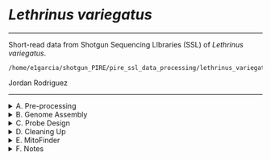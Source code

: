# *Lethrinus variegatus*

---

Short-read data from Shotgun Sequencing LIbraries (SSL) of *Lethrinus variegatus*.

```
/home/e1garcia/shotgun_PIRE/pire_ssl_data_processing/lethrinus_variegatus
```

Jordan Rodriguez

---

<details><summary>A. Pre-processing</summary>

## A. Pre-processing

---

Pre-processing Lva fq files for Shotgun Sequencing Libraries - SSL data

Steps below followed preprocessing protocol on [pire_fq_gz_processing](https://github.com/philippinespire/pire_fq_gz_processing)

### 1. FASTQC: Checking the quality of Lva data
---
I ran Fastqc and Multiqc simultneously using the [Multi_FASTQC.sh](https://github.com/philippinespire/pire_fq_gz_processing/blob/main/Multi_FASTQC.sh) script. This ran for ~1hr.

```bash
Done on User@wahab.hpc.odu.edu
cd /home/e1garcia/shotgun_PIRE/pire_ssl_data_processing/lethrinus_variegatus
sbatch ../pire_fq_gz_processing/Multi_FASTQC.sh "fq.gz" "/home/e1garcia/shotgun_PIRE/pire_ssl_data_processing/lethrinus_varigatus/fq_raw_shotgun"  
```

Files output to and results reported in multiqc_report_fq.gz.html in Multi_FASTQC dir

---

### 2. First Trim: FastP
---
I ran [runFASTP_1st_trim.sbatch](https://github.com/philippinespire/pire_fq_gz_processing/blob/main/runFASTP_1st_trim.sbatch) using the following code:

```bash
Done on User@wahab.hpc.odu.edu
cd /home/e1garcia/shotgun_PIRE/pire_ssl_data_processing/lethrinus_variegatus
sbatch ../pire_fq_gz_processing/runFASTP_1st_trim.sbatch fq_raw_shotgun fq_fp1
```
---

### 3. Remove Duplicates: Clumpify
---
I ran [runCLUMPIFY_r1r2_array.bash](https://github.com/philippinespire/pire_fq_gz_processing/blob/main/runCLUMPIFY_r1r2_array.bash) using the following code:

```bash
Done on User@wahab.hpc.odu.edu
cd /home/e1garcia/shotgun_PIRE/pire_ssl_data_processing/lethrinus_variegatus
bash ../pire_fq_gz_processing/runCLUMPIFY_r1r2_array.bash fq_fp1 fq_fp1_clmp /scratch/j1rodrig 12 
```

Files and results output to fq_fp1_clmparray_fp2

---

### 4. Second Trim: FastP2 
---
I ran [runFASTP_2_ssl.sbatch](https://github.com/philippinespire/pire_fq_gz_processing/blob/main/runFASTP_2_ssl.sbatch) using the following code:

```bash
Done on User@wahab.hpc.odu.edu
cd /home/e1garcia/shotgun_PIRE/pire_ssl_data_processing/lethrinus_variegatus
sbatch ../pire_fq_gz_processing/runFASTP_2.sbatch fq_fp1_clmp fq_fp1_clmp_fp2
```

Files and results output to fq_fp1_clmp_fp2

FastP2 was then run a second time, trimming the first 15 bp. I used the following code:

```bash
Done on User@wahab.hpc.odu.edu
cd /home/e1garcia/shotgun_PIRE/pire_ssl_data_processing/lethrinus_variegatus
sbatch ../pire_fq_gz_processing/runFASTP_2.sbatch fq_fp1_clmp fq_fp1_clmp_fp2b 15
```

Files and results output to fq_fp1_clmp_fp2b

---

### 5. Decontaminate Files: FastQScreen 
---

*Note: runFQSCRN_6.bash was executed for both f2p (untrimmed) and f2pb(trimmed) data 

I ran [runFQSCRN_6.bash](https://github.com/philippinespire/pire_fq_gz_processing/blob/main/runFQSCRN_6.bash) using the following code:

f2p:
```bash
Done on User@wahab.hpc.odu.edu
cd /home/e1garcia/shotgun_PIRE/pire_ssl_data_processing/lethrinus_variegatus
bash ../pire_fq_gz_processing/runFQSCRN_6.bash fq_fp1_clmp_fp2 fq_fp1_clmp_fp2_fqscrn 12
```
*Note: the number of nodes running simultaneously should not exceed that number of fq.gz files. For Lva, there is a total of 6 fq.gz files, so I ran this on 6 nodes.

f2pb:
```bash
Done on User@wahab.hpc.odu.edu
cd /home/e1garcia/shotgun_PIRE/pire_ssl_data_processing/lethrinus_variegatus
bash ../pire_fq_gz_processing/runFQSCRN_6.bash fq_fp1_clmp_fp2b fq_fp1_clmp_fp2b_fqscrn 12
```

Files output to fq_fp1_clmparray_fp2b_fqscrn for trimmed and fq_fp1_clmparray_fp2_fqscrn for untrimmed

---

### 6. Repair Files
---

I ran `runREPAIR.sbatch` in [pire_fq_gz_processing](https://github.com/philippinespire/pire_fq_gz_processing) 

```bash
Done on User@wahab.hpc.odu.edu
cd /home/e1garcia/shotgun_PIRE/pire_ssl_data_processing/lethrinus_variegatus
sbatch ../pire_fq_gz_processing/runREPAIR.sbatch fq_fp1_clmp_fp2_fqscrn fq_fp1_clmp_fp2_fqscrn_repaired
```
Files output to fq_fp1_clmparray_fp2b_fqscrn_repaired for trimmed and fq_fp1_clmparray_fp2_fqscrn_repaired for untrimmed 

---

</p>
</details>

<details><summary>B. Genome Assembly</summary>

## B. Genome Assembly

---

Steps below followed genome assembly protocol on [pire_ssl_data_processing](https://github.com/philippinespire/pire_ssl_data_processing)

---

### 1. Genome properties

I used [genomesize.com](https://www.genomesize.com/) to find the genome size of Lethrinus genus. 

I executed runJellyfish.sbatch using the decontaminated files. 

runJellyfish.sbatch in https://github.com/philippinespire/pire_fq_gz_processing was run on trimmed files first and then untrimmed files

Files output to fq_fp1_clmp_fp2b_fqscrn_rprd_jfsh and fq_fp1_clmp_fp2_fqscrn_rprd_jfsh respectively

Genome stats for Lva from Jellyfish/GenomeScope v1.0 and v2.0, k=21 for both versions:

| version    |stat    |min    |max |
| ------  |------ |------ |------|
| 1  |Heterozygosity  |0.596741%       |0.609334% | 
| 2  |Heterozygosity  |0.62143%       |0.635333% |
| 1  |Genome Haploid Length   |867,877,709 bp |869,278,859 bp |
| 2  |Genome Haploid Length   |899,850,172 bp |900,696,415 bp |
| 1  |Model Fit       |93.9719%       |94.8156% |
| 2  |Model Fit       |88.2079%      |95.4316% |

Links to reports:
[GenomeScopev1.0](http://qb.cshl.edu/genomescope/analysis.php?code=yxsG2k3Q7PEZzj0M1YdO)
[GenomeScopev2.0](http://qb.cshl.edu/genomescope/genomescope2.0/analysis.php?code=mnBW14oWFT18lpGP8HSx)

I chose GenomeScope v2.0 due to the higher model fit percentage. Genome size estimate can be rounded to 901,000,000bp.

---

### 2. Genome Size (1n bp)

Jellyfish genome size 1n: 901000000

C-value from genomesize.com 1n: 1.11-1.44 (for Lethrinus microdon - Lethrinus xanthochilus)

GenBank chromosome-scale genome size 1n: not_found

Genome size from other sources 1n: not_found

Sources: 
1. Hardie, D.C. and P.D.N. Hebert (2004). Genome-size evolution in fishes. Canadian Journal of Fisheries and Aquatic Sciences 61: 1636-1646. (from genomesize.com)
2. Hartley, S.E. (1990). Variation in cellular DNA content in Arctic charr, Salvelinus alpinus (L.). Journal of Fish Biology 37: 189-190. (from genomesize.com)

---

### 3. Assembling the Genome with SPAdes

```bash
Done on User@turing.hpc.odu.edu
sbatch /home/j1rodrig/pire_ssl_data_processing/scripts/runSPADEShimem_R1R2_noisolate.sbatch "j1rodrig" "Lva" "1" "decontam" "901000000" "/home/e1garcia/shotgun_PIRE/pire_ssl_data_processing/lethrinus_variegatus" "fq_fp1_clmp_fp2b_fqscrn_repaired"
```

### 4. Reviewing Info on Assembly Quality from Quast Output

For each assembly, I viewed the quast results in `quast_results` and noted the following information: 

- No. of contigs,
- Largest contig, 
- Total Length,
- N50,
- L50, 
- N's per 100kbp.
 
I calculated % Genome size completeness by dividing the total length by the estimated reference length (found in the quast report) and then multiplying by 100. You will need this information to complete the table below.

```bash
done on User@turing.hpc.odu.edu
cat quast-reports/quast-report_contigs_Lva_spades_Lva-CPnd-B_decontam_R1R2_21-99_isolateoff-covoff.tsv | column -ts $'\t' | less -S
```

### 5. Running BUSCO 

I executed the [runBUSCO.sh](https://github.com/philippinespire/pire_ssl_data_processing/blob/main/scripts/runBUSCO.sh) script on the `contigs` and `scaffolds` files for each assembly.

```bash 
# Done on user@wahab.hpc.odu.edu
#runBUSCO.sh <species dir> <SPAdes dir> <contigs | scaffolds>
# do not use trailing / in paths. Example using contigs:
sbatch ../scripts/runBUSCO.sh "/home/e1garcia/shotgun_PIRE/pire_ssl_data_processing/lethrinus_variegatus" "SPAdes_Lva-CPnd-B_decontam_R1R2_noIsolate" "contigs"
```
Repeat the comand using scaffolds.

Repeat both commands for each SPAdes dir. 

`runBUSCO.sh` will generate a new dir per run. Look for the `short_summary.txt` file and note the percentage of `Complete and single-copy BUSCOs (S)` genes. You will need this to complete the table below. 

Using the data from above, I made this table:

| Species    |Library    |DataType    |SCAFIG    |covcutoff    |genome scope v.    |No. of contigs    |Largest contig    |Total length    |% Genome size completeness    |N50    |L50    |Ns per 100 kbp    |BUSCO single copy |
|------  |------  |------ |------ |------ |------  |------ |------ |------ |------ |------  |------ |------ |------ |
|Lva  |Lva-CPnd-B  |decontam       |contigs       |off       |2       |81782  |205109       |842406872       |57.7%       |13481       |18196       |0       |93.5% |
|Lva  |Lva-CPnd-C  |decontam       |contigs       |off       |2       |71611  |166815       |880930890       |%       |16921       |15664       |0       |97.8% |
|Lva  |Lva-CPnd  |decontam       |contigs       |off       |2       |79048  |140523       |862567727       |63.0%       |14385       |18050       |0   |95.7% |
|Lva  |allLibs  |decontam       |contigs       |off       |2       |84469  |183959       |831737405       |55.0%       |12642       |19055       |0   |92.3% |
|Lva  |Lva-CPnd-B  |decontam       |scaffolds       |off       |2       |53255  |243289       |893236349       |73.1%       |25591       |10131       |536.62   |99.1% |
|Lva  |Lva-CPnd-C  |decontam       |scaffolds       |off       |2       |58626  |200252       |899066362       |73.4%       |22598      |11820       |169.71   |99.8% |
|Lva  |Lva-CPnd  |decontam       |scaffolds       |off       |2       |66925  |171724       |884881423       |68.0%       |18509      |14293       |185.93   |98.2% |
|Lva  |allLibs  |decontam       |scaffolds       |off       |2       |50571  |257232       |892987832       |73.5%       |27568      |9390       |648.17   |99.1% |

*note: For Quast, only report the row for the actual assembly (i.e. report "scaffolds" not "scaffolds_broken". 
*note: For BUSCO, only report the "Complete and single-copy BUSCOs (S)"

### 6. Determining the best assembly 

I referenced the metric importance table in the `pire_ssl_data_processing` repo to determine the best assembly for Lva.

*note: if you are still undecided on which is the best assembly, post the best candidates on the species slack channel and ask for opinions

Current step: I am trying to get BUSCO to run for Lva-CPnd-C on the contigs, then I will determine best assembly :)

091322 - Brendan Reid taking over for probe development. Note - it looks like single-copy BUSCO and genome size completeness were switched in the above table - revise later. Based on BUSCO and QUAST allLibs is the best decontam assembly - will use this for probe development.

---

</p>
</details>

<details><summary>C. Probe Design</summary>

## C. Probe Design

### 1. Identifying regions for probe development

Original attempt failed - had to modify the sbatch scripts to work properly with Augustus config file in Eric's directory. Working now!

Making directory for probe design in lethrinus_variegatus and copying scripts/best assembly.

```
mkdir probe_design
cp ../scripts/WGprobe_annotation.sb probe_design
cp ../scripts/WGprobe_bedcreation.sb probe_design
cp SPAdes_allLibs_decontam_R1R2_noIsolate/scaffolds.fasta probe_design
```

Move to probe design directory and rename assembly.

```
cd probe_design
mv scaffolds.fasta Lva_scaffolds_allLibs_decontam_R1R2_noIsolate.fasta
```

Execute the first script.

```
sbatch WGprobe_annotation.sb "Lva_scaffolds_allLibs_decontam_R1R2_noIsolate.fasta"
```

Execute the second script.

```
sbatch WGprobe_bedcreation.sb "Lva_scaffolds_allLibs_decontam_R1R2_noIsolate.fasta"
```

Check the upper limit / BED output. Looks good.

```
The longest scaffold is 257232
The upper limit used in loop is 247500
A total of 68912 regions have been identified from 28007 scaffolds
```

Move out files into logs dir.

```
mv *out ../logs
```

### 2. Closest relatives with available genomes.

No genomes in Lethrinidae, but 5 in Spariformes (all in Sparidae: Diplodus sargus, Spondyliosoma cantharus, Sparus aurata, Acanthopagrus latus, Pagrus major). Based on Betancur phylogeny Lethrinidae is sister to Sparidae, so all are equally close relatives to Lva. Sparus aurata and Acanthopagrus latus look like they are chromosome-level while others are drafts, so would prefer to use those.

```
1. Sparus aurata
https://www.ncbi.nlm.nih.gov/genome/11609
2. Acanthopagrus latus
https://www.ncbi.nlm.nih.gov/genome/8551
3. Diplodus sargus
https://www.ncbi.nlm.nih.gov/genome/92100
4. Spondyliosoma cantharus
https://www.ncbi.nlm.nih.gov/genome/69439
5. Pagrus major
https://www.ncbi.nlm.nih.gov/genome/7176
```

### 3. Files to Send

Making directory with files for Arbor.

```
mkdir files_for_ArborSci
mv *.fasta.masked *.fasta.out.gff *.augustus.gff *bed closest* files_for_ArborSci
```

Message for Eric / Slack.

```
Probe Design Files Ready

A total of 68912 regions have been identified from 28007 scaffolds. The longest scaffold is 257232

Files for Arbor Bio:
ls /home/e1garcia/shotgun_PIRE/pire_ssl_data_processing/lethrinus_variegatus/probe_design/files_for_ArborSci

Lva_scaffolds_allLibs_decontam_R1R2_noIsolate.fasta.augustus.gff
Lva_scaffolds_allLibs_decontam_R1R2_noIsolate.fasta.masked
Lva_scaffolds_allLibs_decontam_R1R2_noIsolate.fasta.out.gff
Lva_scaffolds_allLibs_decontam_R1R2_noIsolate_great10000_per10000_all.bed
closest_relative_genomes_Lethrinus_variegatus.txt
```

</p>
</details>

<details><summary>D. Cleaning Up</summary>

## D. Cleaning Up 

Cleaning up directory + backing up data

Documenting sizes of directories + files.

```
du -h | sort -rh > Lva_ssl_beforeDeleting_IntermFiles
```

Check for copy of raw files and back up contam/decontam files.

```
# check for copy of raw files
ls /RC/group/rc_carpenterlab_ngs/shotgun_PIRE/pire_ssl_data_processing/lethrinus_variegatus/fq

# there was no backup of raw files in current pire_ssl but they are in the recovered files folder on RC- copying these to the correct RC backup
cp -R /RC/tmp/sysadma_recover_files_may_27_2022_2_56_pm/pire_ssl_data_processing_Recovered_05272022/lethrinus_variegatus/fq_raw_shotgun /RC/group/rc_carpenterlab_ngs/shotgun_PIRE/pire_ssl_data_processing/lethrinus_variegatus/

# make copy of contaminated and decontaminated files - also in RC recovered folder. Using the trimmed files (fp2b) since these were used for assembly
cp -R /RC/tmp/sysadma_recover_files_may_27_2022_2_56_pm/pire_ssl_data_processing_Recovered_05272022/lethrinus_variegatus/fq_fp1_clmp_fp2b /RC/group/rc_carpenterlab_ngs/shotgun_PIRE/pire_ssl_data_processing/lethrinus_variegatus/
cp -R /RC/tmp/sysadma_recover_files_may_27_2022_2_56_pm/pire_ssl_data_processing_Recovered_05272022/lethrinus_variegatus/fq_fp1_clmp_fp2b_fqscrn_repaired /RC/group/rc_carpenterlab_ngs/shotgun_PIRE/pire_ssl_data_processing/lethrinus_variegatus/

# make a copy of fasta files for best decontam assembly (allLibs for Lva)
mkdir /RC/group/rc_carpenterlab_ngs/shotgun_PIRE/pire_ssl_data_processing/lethrinus_variegatus/SPAdes_allLibs_decontam_R1R2_noIsolate
cp SPAdes_allLibs_decontam_R1R2_noIsolate/[cs]*.fasta /RC/group/rc_carpenterlab_ngs/shotgun_PIRE/pire_ssl_data_processing/lethrinus_variegatus/SPAdes_allLibs_decontam_R1R2_noIsolate
```

At this point I am going to run a contam allLibs assembly just so we have it for Lva. Copying trimmed contam files back to the ssl directory.

```
cp -R /RC/tmp/sysadma_recover_files_may_27_2022_2_56_pm/pire_ssl_data_processing_Recovered_05272022/lethrinus_variegatus/fq_fp1_clmp_fp2b /home/e1garcia/shotgun_PIRE/pire_ssl_data_processing/lethrinus_variegatus
```

Running contam assembly (on Turing).

```
sbatch /home/e1garcia/pire_ssl_data_processing/scripts/runSPADEShimem_R1R2_noisolate.sbatch "breid" "Lva" "all" "contam" "901000000" "/home/e1garcia/shotgun_PIRE/pire_ssl_data_processing/lethrinus_variegatus" "fq_fp1_clmp_fp2b"
```

Backing up contam files + assembly.

</p>
</details>

<details><summary>E. MitoFinder</summary>

## E. MitoFinder

```
sbatch /home/e1garcia/shotgun_PIRE/pire_ssl_data_processing/scripts/run_mitofinder_ssl.sbatch /home/e1garcia/shotgun_PIRE/pire_ssl_data_processing/lethrinus_variegatus Lva SPAdes_allLibs_decontam_R1R2_noIsolate Lethrinidae
```

</p>
</details>

<details><summary>F. Notes</summary>

## F. Notes

Unusual naming format for the SSL Lva files. It looks like the well ID and the individual ID were combined. It also looks like 
the extraction ID is missing from the new file names (_Ex1_). The file names will not be corrected at this point (11/7/24).

```
cd /RC/group/rc_carpenterlab_ngs/shotgun_PIRE/pire_ssl_data_processing/lethrinus_variegatus/fq_raw_shotgun/

ls Lva*.fq.gz

Lva-CPnd_006A_L3_1.fq.gz
Lva-CPnd_006A_L3_2.fq.gz
Lva-CPnd_006G_L3_1.fq.gz
Lva-CPnd_006G_L3_2.fq.gz
Lva-CPnd_006H_L3_1.fq.gz
Lva-CPnd_006H_L3_2.fq.gz

less Lva_ssl_decode.tsv

Sequence_Name   Extraction_ID
LvaC00610A      Lva-CPnd_006A
LvaC0069G       Lva-CPnd_006G
LvaC0069H       Lva-CPnd_006H

less origFileNames.txt

LvaC00610A_CKDL220006132-1a-AK6260-7UDI214_HK52YDSX3_L3_
LvaC0069G_CKDL220006132-1a-AK6881-GC12_HK52YDSX3_L3_
LvaC0069H_CKDL220006132-1a-AK6881-7UDI246_HK52YDSX3_L3_

less newFileNames.txt

Lva-CPnd_006A_L3_
Lva-CPnd_006G_L3_
Lva-CPnd_006H_L3_
```
Actual file names:

Lva-CPnd_006A_L3_1.fq.gz

Lva-CPnd_006A_L3_2.fq.gz

Lva-CPnd_006G_L3_1.fq.gz

Lva-CPnd_006G_L3_2.fq.gz

Lva-CPnd_006H_L3_1.fq.gz

Lva-CPnd_006H_L3_2.fq.gz

Correct file name:

Lva-CPnd_006_10A_L3_1.fq.gz

Lva-CPnd_006_10A_L3_2.fq.gz

Lva-CPnd_006_9G_L3_1.fq.gz

Lva-CPnd_006_9G_L3_2.fq.gz

Lva-CPnd_006_9H_L3_1.fq.gz

Lva-CPnd_006_9H_L3_2.fq.gz

</p>
</details>
